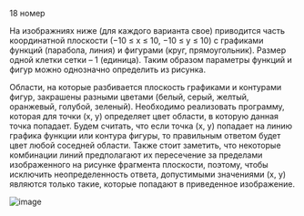 18 номер

На изображниях ниже (для каждого варианта свое) приводится часть координатной плоскости (−10 ≤ x ≤ 10, −10 ≤ y ≤ 10) с графиками функций (парабола, линия) и фигурами (круг, прямоугольник). Размер одной клетки сетки – 1 (единица). Таким образом параметры функций и фигур можно однозначно определить из рисунка.

Области, на которые разбивается плоскость графиками и контурами фигур, закрашены разными цветами (белый, серый, желтый, оранжевый, голубой, зеленый). Необходимо реализовать программу, которая для точки (x, y) определяет цвет области, в которую данная точка попадает. Будем считать, что если точка (x, y) попадает на линию графика функции или контура фигуры, то правильным ответом будет цвет любой соседней области. Также стоит заметить, что некоторые комбинации линий предполагают их пересечение за пределами изображенного на рисунке фрагмента плоскости, поэтому, чтобы исключить неопределенность ответа, допустимыми значениями (x, y) являются только такие, которые попадают в приведенное изображение.

![image](https://user-images.githubusercontent.com/58388133/135718136-dc4351cc-4229-41ac-96da-49a781081bf0.png)

